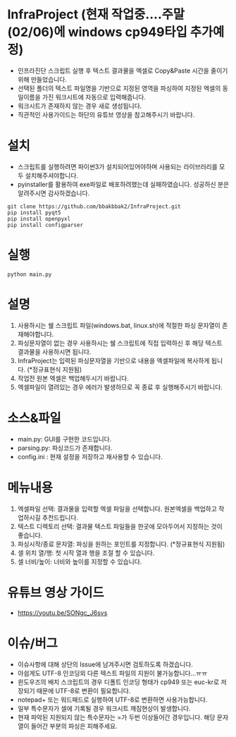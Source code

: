 # InfraProject (현재 작업중....주말(02/06)에 windows cp949타입 추가예정)
- 인프라진단 스크립트 실행 후 텍스트 결과물을 엑셀로 Copy&Paste 시간을 줄이기 위해 만들었습니다.
- 선택된 폴더의 텍스트 파일명을 기반으로 지정된 영역을 파싱하여 지정된 엑셀의 동일이름을 가진 워크시트에 자동으로 입력해줍니다.
- 워크시트가 존재하지 않는 경우 새로 생성됩니다.
- 직관적인 사용가이드는 하단의 유튜브 영상을 참고해주시기 바랍니다.

# 설치
- 스크립트를 실행하려면 파이썬3가 설치되어있어야하며 사용되는 라이브러리를 모두 설치해주셔야합니다.
- pyinstaller를 활용하여 exe파일로 배포하려했는데 실패하였습니다. 성공하신 분은 알려주시면 감사하겠습니다.
```
git clone https://github.com/bbakbbak2/InfraProject.git
pip install pyqt5
pip install openpyxl
pip install configparser
```
# 실행
```
python main.py
```

# 설명
1. 사용하시는 쉘 스크립트 파일(windows.bat, linux.sh)에 적절한 파싱 문자열이 존재해야합니다.
2. 파싱문자열이 없는 경우 사용하시는 쉘 스크립트에 직접 입력하신 후 해당 텍스트 결과물을 사용하시면 됩니다.
3. InfraProject는 입력된 파싱문자열을 기반으로 내용을 엑셀파일에 복사하게 됩니다. (*정규표현식 지원됨)
4. 작업전 원본 엑셀은 백업해두시기 바랍니다. 
5. 엑셀파일이 열려있는 경우 에러가 발생하므로 꼭 종료 후 실행해주시기 바랍니다.

# 소스&파일
- main.py: GUI를 구현한 코드입니다.
- parsing.py: 파싱코드가 존재합니다.
- config.ini : 현재 설정을 저장하고 재사용할 수 있습니다.


# 메뉴내용
1. 엑셀파일 선택: 결과물을 입력할 엑셀 파일을 선택합니다. 원본엑셀을 백업하고 작업하시길 추천드립니다.
2. 텍스트 디렉토리 선택: 결과물 텍스트 파일들을 한곳에 모아두어서 지정하는 것이 좋습니다.
3. 파싱시작/종료 문자열: 파싱을 원하는 포인트를 지정합니다. (*정규표현식 지원됨)
4. 셀 위치 열/행: 첫 시작 열과 행을 조절 할 수 있습니다.
5. 셀 너비/높이: 너비와 높이를 지정할 수 있습니다.

# 유튜브 영상 가이드
- https://youtu.be/SONgc_J6svs

# 이슈/버그
- 이슈사항에 대해 상단의 Issue에 남겨주시면 검토하도록 하겠습니다.
- 아쉽게도 UTF-8 인코딩외 다른 텍스트 파일의 지원이 불가능합니다...ㅠㅠ
- 윈도우즈의 배치 스크립트의 경우 디폴트 인코딩 형태가 cp949 또는 euc-kr로 저장되기 때문에 UTF-8로 변환이 필요합니다.
- notepad+ 또는 워드패드로 실행하여 UTF-8로 변환하면 사용가능합니다.
- 일부 특수문자가 셀에 기록될 경우 워크시트 깨짐현상이 발생합니다.
- 현재 파악된 지원되지 않는 특수문자는 =가 두번 이상들어간 경우입니다. 해당 문자열이 들어간 부분의 파싱은 피해주세요.


